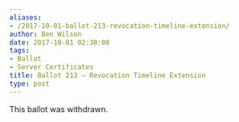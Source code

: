 ```yaml
---
aliases:
- /2017-10-01-ballot-213-revocation-timeline-extension/
author: Ben Wilson
date: 2017-10-01 02:38:00
tags:
- Ballot
- Server Certificates
title: Ballot 213 – Revocation Timeline Extension
type: post
---
```


This ballot was withdrawn.